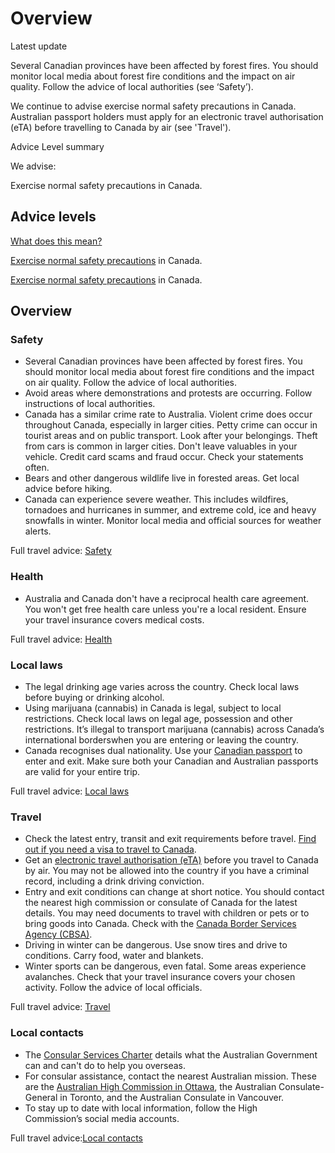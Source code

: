 # Overview

Latest update

Several Canadian provinces have been affected by forest fires. You should monitor local media about forest fire conditions and the impact on air quality. Follow the advice of local authorities (see ‘Safety’).   
  
We continue to advise exercise normal safety precautions in Canada. Australian passport holders must apply for an electronic travel authorisation (eTA) before travelling to Canada by air (see 'Travel').

Advice Level summary

We advise: 

Exercise normal safety precautions in Canada.

## Advice levels

[What does this mean?](/before-you-go/travel-advice-explained/)

[Exercise normal safety precautions](/consular-services/travel-advice-explained#level1 "Travel advice explained") in Canada.

[Exercise normal safety precautions](/node/33#level1) in Canada.

## Overview

### Safety

* Several Canadian provinces have been affected by forest fires. You should monitor local media about forest fire conditions and the impact on air quality. Follow the advice of local authorities.
* Avoid areas where demonstrations and protests are occurring. Follow instructions of local authorities.
* Canada has a similar crime rate to Australia. Violent crime does occur throughout Canada, especially in larger cities. Petty crime can occur in tourist areas and on public transport. Look after your belongings. Theft from cars is common in larger cities. Don't leave valuables in your vehicle. Credit card scams and fraud occur. Check your statements often.
* Bears and other dangerous wildlife live in forested areas. Get local advice before hiking.
* Canada can experience severe weather. This includes wildfires, tornadoes and hurricanes in summer, and extreme cold, ice and heavy snowfalls in winter. Monitor local media and official sources for weather alerts.

Full travel advice: [Safety](#safety)

### Health

* Australia and Canada don't have a reciprocal health care agreement. You won't get free health care unless you're a local resident. Ensure your travel insurance covers medical costs.

Full travel advice: [Health](#health)

### Local laws

* The legal drinking age varies across the country. Check local laws before buying or drinking alcohol.
* Using marijuana (cannabis) in Canada is legal, subject to local restrictions. Check local laws on legal age, possession and other restrictions. It’s illegal to transport marijuana (cannabis) across Canada’s international borderswhen you are entering or leaving the country.
* Canada recognises dual nationality. Use your [Canadian passport](http://www.cic.gc.ca/english/passport/apply/renew/index.asp) to enter and exit. Make sure both your Canadian and Australian passports are valid for your entire trip.

Full travel advice: [Local laws](#local-laws)

### Travel

* Check the latest entry, transit and exit requirements before travel. [Find out if you need a visa to travel to Canada](https://ircc.canada.ca/english/visit/visas.asp).
* Get an [electronic travel authorisation (eTA)](https://www.canada.ca/en/immigration-refugees-citizenship/services/visit-canada/eta/facts.html) before you travel to Canada by air. You may not be allowed into the country if you have a criminal record, including a drink driving conviction.
* Entry and exit conditions can change at short notice. You should contact the nearest high commission or consulate of Canada for the latest details. You may need documents to travel with children or pets or to bring goods into Canada. Check with the [Canada Border Services Agency (CBSA)](http://www.cbsa-asfc.gc.ca/menu-eng.html).
* Driving in winter can be dangerous. Use snow tires and drive to conditions. Carry food, water and blankets.
* Winter sports can be dangerous, even fatal. Some areas experience avalanches. Check that your travel insurance covers your chosen activity. Follow the advice of local officials.

Full travel advice: [Travel](#travel)

### Local contacts

* The [Consular Services Charter](/node/46) details what the Australian Government can and can't do to help you overseas.
* For consular assistance, contact the nearest Australian mission. These are the [Australian High Commission in Ottawa](https://canada.highcommission.gov.au/), the Australian Consulate-General in Toronto, and the Australian Consulate in Vancouver.
* To stay up to date with local information, follow the High Commission’s social media accounts.

Full travel advice:[Local contacts](#local-contacts)